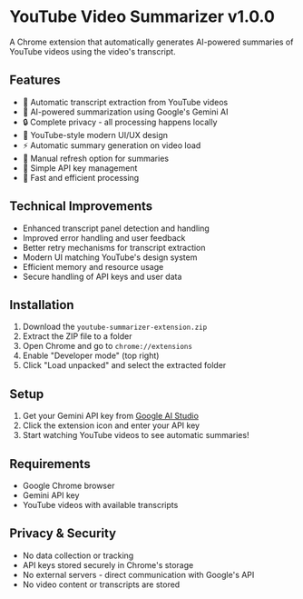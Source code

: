 # YouTube Video Summarizer v1.0.0

A Chrome extension that automatically generates AI-powered summaries of YouTube videos using the video's transcript.

## Features

- 🎥 Automatic transcript extraction from YouTube videos
- 🤖 AI-powered summarization using Google's Gemini AI
- 🔒 Complete privacy - all processing happens locally
- 🎨 YouTube-style modern UI/UX design
- ⚡ Automatic summary generation on video load
- 🔄 Manual refresh option for summaries
- 🔑 Simple API key management
- 🚀 Fast and efficient processing

## Technical Improvements

- Enhanced transcript panel detection and handling
- Improved error handling and user feedback
- Better retry mechanisms for transcript extraction
- Modern UI matching YouTube's design system
- Efficient memory and resource usage
- Secure handling of API keys and user data

## Installation

1. Download the `youtube-summarizer-extension.zip`
2. Extract the ZIP file to a folder
3. Open Chrome and go to `chrome://extensions`
4. Enable "Developer mode" (top right)
5. Click "Load unpacked" and select the extracted folder

## Setup

1. Get your Gemini API key from [Google AI Studio](https://makersuite.google.com/app/apikey)
2. Click the extension icon and enter your API key
3. Start watching YouTube videos to see automatic summaries!

## Requirements

- Google Chrome browser
- Gemini API key
- YouTube videos with available transcripts

## Privacy & Security

- No data collection or tracking
- API keys stored securely in Chrome's storage
- No external servers - direct communication with Google's API
- No video content or transcripts are stored 